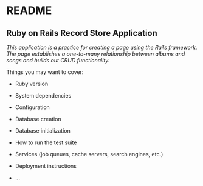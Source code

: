 # README

## Ruby on Rails Record Store Application

_This application is a practice for creating a page using the Rails framework. The page establishes a one-to-many relationship between albums and songs and builds out CRUD functionality._

Things you may want to cover:

* Ruby version

* System dependencies

* Configuration

* Database creation

* Database initialization

* How to run the test suite

* Services (job queues, cache servers, search engines, etc.)

* Deployment instructions

* ...
